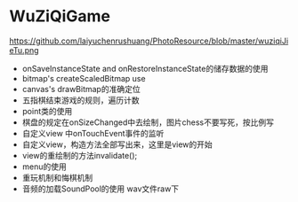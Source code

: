 # WuZiQiGame
https://github.com/laiyuchenrushuang/PhotoResource/blob/master/wuziqiJieTu.png


 * onSaveInstanceState and onRestoreInstanceState的储存数据的使用
 * bitmap's createScaledBitmap use
 * canvas's drawBitmap的准确定位
 * 五指棋结束游戏的规则，遍历计数
 * point类的使用
 * 棋盘的规定在onSizeChanged中去绘制，图片chess不要写死，按比例写
 * 自定义view 中onTouchEvent事件的监听
 * 自定义view，构造方法全部写出来，这里是view的开始
 * view的重绘制的方法invalidate();
 * menu的使用
 * 重玩机制和悔棋机制
 * 音频的加载SoundPool的使用 wav文件raw下

